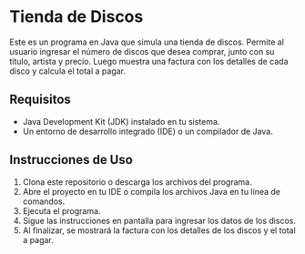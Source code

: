 # Tienda de Discos

Este es un programa en Java que simula una tienda de discos. Permite al usuario ingresar el número de discos que desea comprar, junto con su título, artista y precio. Luego muestra una factura con los detalles de cada disco y calcula el total a pagar.

## Requisitos

- Java Development Kit (JDK) instalado en tu sistema.
- Un entorno de desarrollo integrado (IDE) o un compilador de Java.

## Instrucciones de Uso

1. Clona este repositorio o descarga los archivos del programa.
2. Abre el proyecto en tu IDE o compila los archivos Java en tu línea de comandos.
3. Ejecuta el programa.
4. Sigue las instrucciones en pantalla para ingresar los datos de los discos.
5. Al finalizar, se mostrará la factura con los detalles de los discos y el total a pagar.
